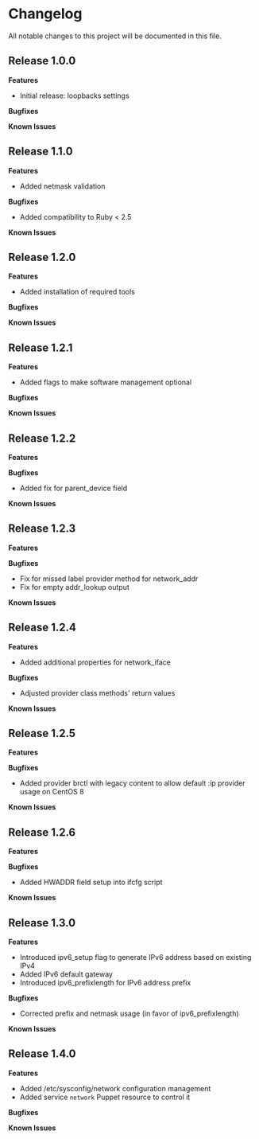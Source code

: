 # Changelog

All notable changes to this project will be documented in this file.

## Release 1.0.0

**Features**

* Initial release: loopbacks settings

**Bugfixes**

**Known Issues**

## Release 1.1.0

**Features**

* Added netmask validation

**Bugfixes**

* Added compatibility to Ruby < 2.5

**Known Issues**

## Release 1.2.0

**Features**

* Added installation of required tools

**Bugfixes**

**Known Issues**

## Release 1.2.1

**Features**

* Added flags to make software management optional

**Bugfixes**

**Known Issues**

## Release 1.2.2

**Features**

**Bugfixes**

* Added fix for parent_device field

**Known Issues**

## Release 1.2.3

**Features**

**Bugfixes**

* Fix for missed label provider method for network_addr
* Fix for empty addr_lookup output

**Known Issues**

## Release 1.2.4

**Features**

* Added additional properties for network_iface

**Bugfixes**

* Adjusted provider class methods' return values

**Known Issues**

## Release 1.2.5

**Features**

**Bugfixes**

* Added provider brctl with legacy content to allow default :ip provider
  usage on CentOS 8

**Known Issues**

## Release 1.2.6

**Features**

**Bugfixes**

* Added HWADDR field setup into ifcfg script

**Known Issues**

## Release 1.3.0

**Features**

* Introduced ipv6_setup flag to generate IPv6 address based on existing IPv4
* Added IPv6  default gateway
* Introduced ipv6_prefixlength for IPv6 address prefix

**Bugfixes**

*  Corrected prefix and netmask usage (in favor of ipv6_prefixlength)

**Known Issues**

## Release 1.4.0

**Features**

* Added /etc/sysconfig/network configuration management
* Added service `network` Puppet resource to control it

**Bugfixes**

**Known Issues**
